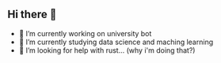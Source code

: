## Hi there 👋

- 🔭 I’m currently working on university bot
- 🌱 I’m currently studying data science and maching learning
- 🤔 I’m looking for help with rust... (why i'm doing that?)
<!--
**hayshin/hayshin** is a ✨ _special_ ✨ repository because its `README.md` (this file) appears on your GitHub profile.

Here are some ideas to get you started:

- 👯 I’m looking to collaborate on ...

- 💬 Ask me about ...
- 📫 How to reach me: ...
- 😄 Pronouns: ...
- ⚡ Fun fact: ...
-->
